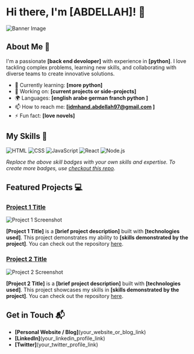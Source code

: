 # Hi there, I'm [ABDELLAH]! 👋

![Banner Image](https://www.google.com/url?sa=i&url=https%3A%2F%2Fstock.adobe.com%2Fsearch%3Fk%3Dweb%2Bdevelopment%2Bbanner&psig=AOvVaw0OqameORS4zo4ei8-lpVMW&ust=1751175793717000&source=images&cd=vfe&opi=89978449&ved=0CBEQjRxqFwoTCPDx2Ku0k44DFQAAAAAdAAAAABAL)

## About Me 🚀

I'm a passionate **[back end devoloper]** with experience in **[python]**. I love tackling complex problems, learning new skills, and collaborating with diverse teams to create innovative solutions.

- 🌱 Currently learning: **[more python]**
- 🔭 Working on: **[current projects or side-projects]**
- 🌍 Languages: **[english arabe german franch python ]**
- 📫 How to reach me: **[idmhand.abdellah97@gmail.com
]**
- ⚡ Fun fact: **[love novels]**

## My Skills 🧠

![HTML](https://img.shields.io/badge/-HTML-E34F26?style=flat-square&logo=html5&logoColor=white)
![CSS](https://img.shields.io/badge/-CSS-1572B6?style=flat-square&logo=css3&logoColor=white)
![JavaScript](https://img.shields.io/badge/-JavaScript-F7DF1E?style=flat-square&logo=javascript&logoColor=black)
![React](https://img.shields.io/badge/-React-61DAFB?style=flat-square&logo=react&logoColor=black)
![Node.js](https://img.shields.io/badge/-Node.js-339933?style=flat-square&logo=node.js&logoColor=white)

*Replace the above skill badges with your own skills and expertise. To create more badges, use [checkout this repo](https://github.com/alexandresanlim/Badges4-README.md-Profile).*

## Featured Projects 💻

### [Project 1 Title](project_1_link)

![Project 1 Screenshot](project_1_screenshot_url)

**[Project 1 Title]** is a **[brief project description]** built with **[technologies used]**. This project demonstrates my ability to **[skills demonstrated by the project]**. You can check out the repository [here](project_1_repository_link).

### [Project 2 Title](project_2_link)

![Project 2 Screenshot](project_2_screenshot_url)

**[Project 2 Title]** is a **[brief project description]** built with **[technologies used]**. This project showcases my skills in **[skills demonstrated by the project]**. You can check out the repository [here](project_2_repository_link).

## Get in Touch 📬

- **[Personal Website / Blog]**(your_website_or_blog_link)
- **[LinkedIn]**(your_linkedin_profile_link)
- **[Twitter]**(your_twitter_profile_link)


